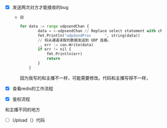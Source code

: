 - [x] 发送两次对方才能接收的bug

  - [x] ```python
    for data := range udpsendChan {
    		data = <-udpsendChan // Replace select statement with channel receive operation
    		fmt.Println("udpSendProc      ", string(data))
    		// 将从通道读取的数据发送到 UDP 连接。
    		_, err := con.Write(data)
    		if err != nil {
    			fmt.Println(err)
    			return
    		}
    	}	
    ```

    因为我写的和主播不一样，可能需要修改。代码和主播写得不一样，

- [x] 查看redis的工作流程 

- [x] 鉴权流程

和主播不同的地方

- [ ] Upload（）代码

